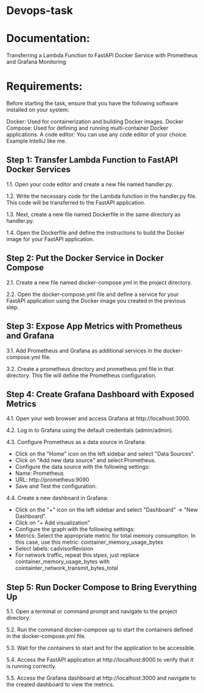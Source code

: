 # Devops-task

# Documentation:

Transferring a Lambda Function to FastAPI Docker Service with Prometheus and Grafana Monitoring


# Requirements:

Before starting the task, ensure that you have the following software installed on your system:

   Docker: Used for containerization and building Docker images.
   Docker Compose: Used for defining and running multi-container Docker applications.
   A code editor: You can use any code editor of your choice. Example IntelliJ like me.
## Step 1: Transfer Lambda Function to FastAPI Docker Services

1.1. Open your code editor and create a new file named handler.py.

1.2. Write the necessary code for the Lambda function in the handler.py file. This code will be transferred to the FastAPI application.

1.3. Next, create a new file named Dockerfile in the same directory as handler.py.

1.4. Open the Dockerfile and define the instructions to build the Docker image for your FastAPI application.


## Step 2: Put the Docker Service in Docker Compose

2.1. Create a new file named docker-compose.yml in the project directory.

2.2. Open the docker-compose.yml file and define a service for your FastAPI application using the Docker image you created in the previous step.

## Step 3: Expose App Metrics with Prometheus and Grafana

3.1. Add Prometheus and Grafana as additional services in the docker-compose.yml file. 

3.2. Create a prometheus directory and prometheus.yml file in that directory. This file will define the Prometheus configuration. 


## Step 4: Create Grafana Dashboard with Exposed Metrics

4.1. Open your web browser and access Grafana at http://localhost:3000.

4.2. Log in to Grafana using the default credentials (admin/admin).

4.3. Configure Prometheus as a data source in Grafana:

- Click on the "Home" icon on the left sidebar and select "Data Sources".
- Click on "Add new data source" and select Prometheus.
- Configure the data source with the following settings:
- Name: Prometheus
- URL: http://prometheus:9090
- Save and Test the configuration.

4.4. Create a new dashboard in Grafana:

- Click on the "+" icon on the left sidebar and select "Dashboard" -> "New Dashboard".
- Click on "+ Add visualization"
- Configure the graph with the following settings:
- Metrics: Select the appropriate metric for total memory consumption. In this case, use this metric: cointainer_memory_usage_bytes
- Select labels: cadvisorRevision
- For network traffic, repeat this stpes, just replace cointainer_memory_usage_bytes with cointainter_network_transmit_bytes_total

## Step 5: Run Docker Compose to Bring Everything Up

5.1. Open a terminal or command prompt and navigate to the project directory.

5.2. Run the command docker-compose up to start the containers defined in the docker-compose.yml file.

5.3. Wait for the containers to start and for the application to be accessible.

5.4. Access the FastAPI application at http://localhost:8000 to verify that it is running correctly.

5.5. Access the Grafana dashboard at http://localhost:3000 and navigate to the created dashboard to view the metrics.
